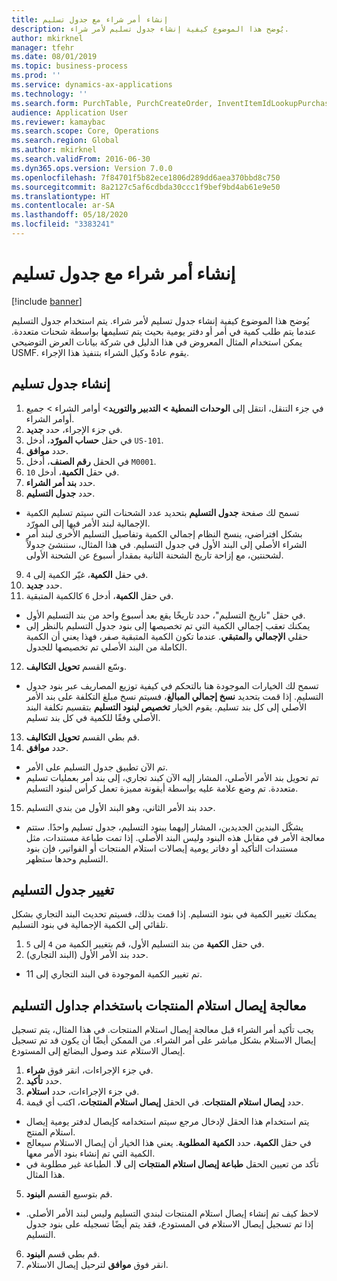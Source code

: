 ```yaml
---
title: إنشاء أمر شراء مع جدول تسليم
description: يُوضح هذا الموضوع كيفية إنشاء جدول تسليم لأمر شراء.
author: mkirknel
manager: tfehr
ms.date: 08/01/2019
ms.topic: business-process
ms.prod: ''
ms.service: dynamics-ax-applications
ms.technology: ''
ms.search.form: PurchTable, PurchCreateOrder, InventItemIdLookupPurchase, PurchDeliverySchedule, PurchEditLines
audience: Application User
ms.reviewer: kamaybac
ms.search.scope: Core, Operations
ms.search.region: Global
ms.author: mkirknel
ms.search.validFrom: 2016-06-30
ms.dyn365.ops.version: Version 7.0.0
ms.openlocfilehash: 7f84701f5b82ece1806d289dd6aea370bbd8c750
ms.sourcegitcommit: 8a2127c5af6cdbda30ccc1f9bef9bd4ab61e9e50
ms.translationtype: HT
ms.contentlocale: ar-SA
ms.lasthandoff: 05/18/2020
ms.locfileid: "3383241"
---
```

# <a name="create-a-purchase-order-with-a-delivery-schedule"></a>إنشاء أمر شراء مع جدول تسليم

[!include [banner](../../includes/banner.md)]

يُوضح هذا الموضوع كيفية إنشاء جدول تسليم لأمر شراء. يتم استخدام جدول التسليم عندما يتم طلب كمية في أمر أو دفتر يومية بحيث يتم تسليمها بواسطة شحنات متعددة. يمكن استخدام المثال المعروض في هذا الدليل في شركة بيانات العرض التوضيحي USMF. يقوم عادةً وكيل الشراء بتنفيذ هذا الإجراء.

## <a name="create-a-delivery-schedule"></a>إنشاء جدول تسليم
1. في جزء التنقل، انتقل إلى **الوحدات النمطية > التدبير والتوريد‬**> أوامر الشراء > جميع أوامر الشراء.
2. في جزء الإجراء، حدد **جديد**.
3. في حقل **حساب المورّد‬**، أدخل `US-101`.
4. حدد **موافق**.
5. في الحقل **رقم الصنف**، أدخل `M0001`.
6. في حقل **الكمية**، أدخل `10`.
7. حدد **بند أمر الشراء**.
8. حدد **جدول التسليم**.
- تسمح لك صفحة **جدول التسليم** بتحديد عدد الشحنات التي سيتم تسليم الكمية الإجمالية لبند الأمر فيها إلى المورّد.  
- بشكل افتراضي، ينسخ النظام إجمالي الكمية وتفاصيل التسليم الأخرى لبند أمر الشراء الأصلي إلى البند الأول في جدول التسليم. في هذا المثال، سننشئ جدولاً لشحنتين، مع إزاحة تاريخ الشحنة الثانية بمقدار أسبوع عن الشحنة الأولى.  
9. في حقل **الكمية**، غيّر الكمية إلى `4`.
10. حدد **جديد**.
11. في حقل **الكمية**، أدخل `6` كالكمية المتبقية.
- في حقل "تاريخ التسليم"، حدد تاريخًا يقع بعد أسبوع واحد من بند التسليم الأول.  
- يمكنك تعقب إجمالي الكمية التي تم تخصيصها إلى بنود جدول التسليم بالنظر إلى حقلي **الإجمالي** و**المتبقي**. عندما تكون الكمية المتبقية صفر، فهذا يعني أن الكمية الكاملة من البند الأصلي تم تخصيصها للجدول.  
12. وسّع القسم **تحويل التكاليف**.
- تسمح لك الخيارات الموجودة هنا بالتحكم في كيفية توزيع المصاريف عبر بنود جدول التسليم. إذا قمت بتحديد **نسخ إجمالي المبالغ‬**، فسيتم نسخ مبلغ التكلفة على بند الأمر الأصلي إلى كل بند تسليم. يقوم الخيار **تخصيص لبنود التسليم‬** بتقسيم تكلفة البند الأصلي وفقًا للكمية في كل بند تسليم.  
13. قم بطي القسم **تحويل التكاليف**.
14. حدد **موافق**.
- تم الآن تطبيق جدول التسليم على الأمر.  
- تم تحويل بند الأمر الأصلي، المشار إليه الآن كبند تجاري، إلى بند أمر بعمليات تسليم متعددة. تم وضع علامة عليه بواسطة أيقونة مميزة تعمل كرأس لبنود التسليم.  
15. حدد بند الأمر الثاني، وهو البند الأول من بندي التسليم.
- يشكّل البندين الجديدين، المشار إليهما ببنود التسليم، جدول تسليم واحدًا. ستتم معالجة الأمر في مقابل هذه البنود وليس البند الأصلي. إذا تمت طباعة مستندات، مثل مستندات التأكيد أو دفاتر يومية إيصالات استلام المنتجات‬ أو الفواتير، فإن بنود التسليم وحدها ستظهر.  

## <a name="change-the-delivery-schedule"></a>تغيير جدول التسليم
يمكنك تغيير الكمية في بنود التسليم. إذا قمت بذلك، فسيتم تحديث البند التجاري بشكل تلقائي إلى الكمية الإجمالية في بنود التسليم.  
1. في حقل **الكمية** من بند التسليم الأول، قم بتغيير الكمية من `4` إلى `5`.
2. حدد بند الأمر الأول (البند التجاري).  
- تم تغيير الكمية الموجودة في البند التجاري إلى 11.  

## <a name="process-product-receipt-using-delivery-schedules"></a>معالجة إيصال استلام المنتجات باستخدام جداول التسليم
يجب تأكيد أمر الشراء قبل معالجة إيصال استلام المنتجات. في هذا المثال، يتم تسجيل إيصال الاستلام بشكل مباشر على أمر الشراء. من الممكن أيضًا أن يكون قد تم تسجيل إيصال الاستلام عند وصول البضائع إلى المستودع.  
1. في جزء الإجراءات، انقر فوق **شراء**.
2. حدد **تأكيد**.
3. في جزء الإجراءات، حدد **استلام**.
4. حدد **إيصال استلام المنتجات**. في الحقل **إيصال استلام المنتجات**، اكتب أي قيمة.
- يتم استخدام هذا الحقل لإدخال مرجع سيتم استخدامه كإيصال لدفتر يومية إيصال استلام المنتج.  
- في حقل **الكمية**، حدد **الكمية المطلوبة**. يعني هذا الخيار أن إيصال الاستلام سيعالج الكمية التي تم إنشاء بنود الأمر معها.  
- تأكد من تعيين الحقل **طباعة إيصال استلام المنتجات** إلى **لا**. الطباعة غير مطلوبة في هذا المثال.  
5. قم بتوسيع القسم **البنود**.
- لاحظ كيف تم إنشاء إيصال استلام المنتجات لبندي التسليم وليس لبند الأمر الأصلي. إذا تم تسجيل إيصال الاستلام في المستودع، فقد يتم أيضًا تسجيله على بنود جدول التسليم.  
6. قم بطي قسم **البنود**.
7. انقر فوق **موافق** لترحيل إيصال الاستلام.

